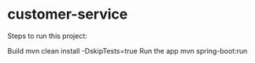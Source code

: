 # customer-service

Steps to run this project:


Build
mvn clean install -DskipTests=true
Run the app
mvn spring-boot:run
